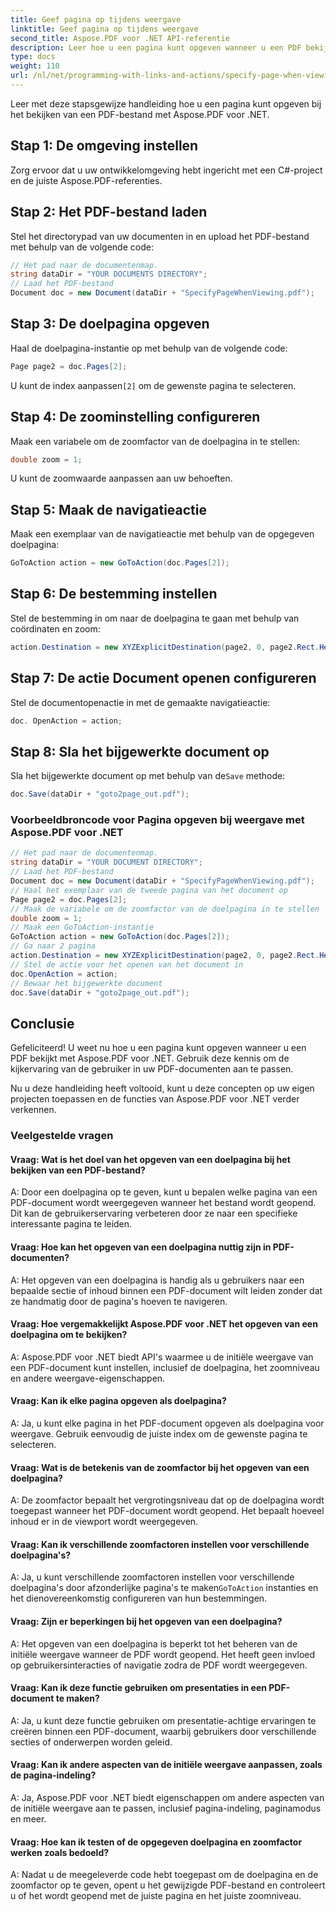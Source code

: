 ```yaml
---
title: Geef pagina op tijdens weergave
linktitle: Geef pagina op tijdens weergave
second_title: Aspose.PDF voor .NET API-referentie
description: Leer hoe u een pagina kunt opgeven wanneer u een PDF bekijkt met Aspose.PDF voor .NET.
type: docs
weight: 110
url: /nl/net/programming-with-links-and-actions/specify-page-when-viewing/
---
```

Leer met deze stapsgewijze handleiding hoe u een pagina kunt opgeven bij het bekijken van een PDF-bestand met Aspose.PDF voor .NET.

## Stap 1: De omgeving instellen

Zorg ervoor dat u uw ontwikkelomgeving hebt ingericht met een C#-project en de juiste Aspose.PDF-referenties.

## Stap 2: Het PDF-bestand laden

Stel het directorypad van uw documenten in en upload het PDF-bestand met behulp van de volgende code:

```csharp
// Het pad naar de documentenmap.
string dataDir = "YOUR DOCUMENTS DIRECTORY";
// Laad het PDF-bestand
Document doc = new Document(dataDir + "SpecifyPageWhenViewing.pdf");
```

## Stap 3: De doelpagina opgeven

Haal de doelpagina-instantie op met behulp van de volgende code:

```csharp
Page page2 = doc.Pages[2];
```

 U kunt de index aanpassen`[2]` om de gewenste pagina te selecteren.

## Stap 4: De zoominstelling configureren

Maak een variabele om de zoomfactor van de doelpagina in te stellen:

```csharp
double zoom = 1;
```

U kunt de zoomwaarde aanpassen aan uw behoeften.

## Stap 5: Maak de navigatieactie

Maak een exemplaar van de navigatieactie met behulp van de opgegeven doelpagina:

```csharp
GoToAction action = new GoToAction(doc.Pages[2]);
```

## Stap 6: De bestemming instellen

Stel de bestemming in om naar de doelpagina te gaan met behulp van coördinaten en zoom:

```csharp
action.Destination = new XYZExplicitDestination(page2, 0, page2.Rect.Height, zoom);
```

## Stap 7: De actie Document openen configureren

Stel de documentopenactie in met de gemaakte navigatieactie:

```csharp
doc. OpenAction = action;
```

## Stap 8: Sla het bijgewerkte document op

 Sla het bijgewerkte document op met behulp van de`Save` methode:

```csharp
doc.Save(dataDir + "goto2page_out.pdf");
```

### Voorbeeldbroncode voor Pagina opgeven bij weergave met Aspose.PDF voor .NET 
```csharp
// Het pad naar de documentenmap.
string dataDir = "YOUR DOCUMENT DIRECTORY";
// Laad het PDF-bestand
Document doc = new Document(dataDir + "SpecifyPageWhenViewing.pdf");
// Haal het exemplaar van de tweede pagina van het document op
Page page2 = doc.Pages[2];
// Maak de variabele om de zoomfactor van de doelpagina in te stellen
double zoom = 1;
// Maak een GoToAction-instantie
GoToAction action = new GoToAction(doc.Pages[2]);
// Ga naar 2 pagina
action.Destination = new XYZExplicitDestination(page2, 0, page2.Rect.Height, zoom);
// Stel de actie voor het openen van het document in
doc.OpenAction = action;
// Bewaar het bijgewerkte document
doc.Save(dataDir + "goto2page_out.pdf");
```

## Conclusie

Gefeliciteerd! U weet nu hoe u een pagina kunt opgeven wanneer u een PDF bekijkt met Aspose.PDF voor .NET. Gebruik deze kennis om de kijkervaring van de gebruiker in uw PDF-documenten aan te passen.

Nu u deze handleiding heeft voltooid, kunt u deze concepten op uw eigen projecten toepassen en de functies van Aspose.PDF voor .NET verder verkennen.

### Veelgestelde vragen 

#### Vraag: Wat is het doel van het opgeven van een doelpagina bij het bekijken van een PDF-bestand?

A: Door een doelpagina op te geven, kunt u bepalen welke pagina van een PDF-document wordt weergegeven wanneer het bestand wordt geopend. Dit kan de gebruikerservaring verbeteren door ze naar een specifieke interessante pagina te leiden.

#### Vraag: Hoe kan het opgeven van een doelpagina nuttig zijn in PDF-documenten?

A: Het opgeven van een doelpagina is handig als u gebruikers naar een bepaalde sectie of inhoud binnen een PDF-document wilt leiden zonder dat ze handmatig door de pagina's hoeven te navigeren.

#### Vraag: Hoe vergemakkelijkt Aspose.PDF voor .NET het opgeven van een doelpagina om te bekijken?

A: Aspose.PDF voor .NET biedt API's waarmee u de initiële weergave van een PDF-document kunt instellen, inclusief de doelpagina, het zoomniveau en andere weergave-eigenschappen.

#### Vraag: Kan ik elke pagina opgeven als doelpagina?

A: Ja, u kunt elke pagina in het PDF-document opgeven als doelpagina voor weergave. Gebruik eenvoudig de juiste index om de gewenste pagina te selecteren.

#### Vraag: Wat is de betekenis van de zoomfactor bij het opgeven van een doelpagina?

A: De zoomfactor bepaalt het vergrotingsniveau dat op de doelpagina wordt toegepast wanneer het PDF-document wordt geopend. Het bepaalt hoeveel inhoud er in de viewport wordt weergegeven.

#### Vraag: Kan ik verschillende zoomfactoren instellen voor verschillende doelpagina's?

A: Ja, u kunt verschillende zoomfactoren instellen voor verschillende doelpagina's door afzonderlijke pagina's te maken`GoToAction` instanties en het dienovereenkomstig configureren van hun bestemmingen.

#### Vraag: Zijn er beperkingen bij het opgeven van een doelpagina?

A: Het opgeven van een doelpagina is beperkt tot het beheren van de initiële weergave wanneer de PDF wordt geopend. Het heeft geen invloed op gebruikersinteracties of navigatie zodra de PDF wordt weergegeven.

#### Vraag: Kan ik deze functie gebruiken om presentaties in een PDF-document te maken?

A: Ja, u kunt deze functie gebruiken om presentatie-achtige ervaringen te creëren binnen een PDF-document, waarbij gebruikers door verschillende secties of onderwerpen worden geleid.

#### Vraag: Kan ik andere aspecten van de initiële weergave aanpassen, zoals de pagina-indeling?

A: Ja, Aspose.PDF voor .NET biedt eigenschappen om andere aspecten van de initiële weergave aan te passen, inclusief pagina-indeling, paginamodus en meer.

#### Vraag: Hoe kan ik testen of de opgegeven doelpagina en zoomfactor werken zoals bedoeld?

A: Nadat u de meegeleverde code hebt toegepast om de doelpagina en de zoomfactor op te geven, opent u het gewijzigde PDF-bestand en controleert u of het wordt geopend met de juiste pagina en het juiste zoomniveau.